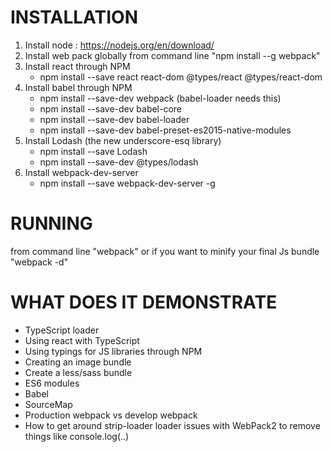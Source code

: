# INSTALLATION

1. Install node : https://nodejs.org/en/download/
2. Install web pack globally from command line "npm install --g webpack"
3. Install react through NPM
	- npm install --save react react-dom @types/react @types/react-dom
4. Install babel through NPM
	- npm install --save-dev webpack (babel-loader needs this)
	- npm install --save-dev babel-core
	- npm install --save-dev babel-loader
	- npm install --save-dev babel-preset-es2015-native-modules
5. Install Lodash (the new underscore-esq library)
	- npm install --save Lodash
	- npm install --save-dev @types/lodash
6. Install webpack-dev-server 
	- npm install --save webpack-dev-server  -g

		
	
	

# RUNNING

from command line "webpack" or if you want to minify your final Js bundle "webpack -d"

# WHAT DOES IT DEMONSTRATE

- TypeScript loader
- Using react with TypeScript
- Using typings for JS libraries through NPM
- Creating an image bundle
- Create a less/sass bundle
- ES6 modules
- Babel
- SourceMap
- Production webpack vs develop webpack
- How to get around strip-loader loader issues with WebPack2 to remove things like console.log(..)
